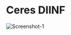 # Ceres DIINF

<a><img src="https://i.ibb.co/K7x1G1y/Screenshot-1.png" alt="Screenshot-1" border="0"></a>
